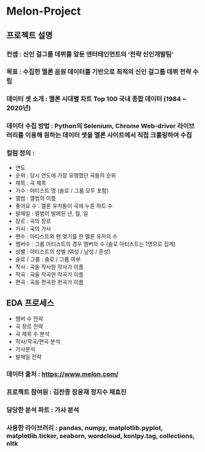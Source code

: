 # Melon-Project

## 프로젝트 설명
### 컨셉 : 신인 걸그룹 데뷔를 앞둔 엔터테인먼트의 ‘전략 신인개발팀‘
### 목표 : 수집한 멜론 음원 데이터를 기반으로 최적의 신인 걸그룹 데뷔 전략 수립
### 데이터 셋 소개 : 멜론 시대별 차트 Top 100 국내 종합 데이터 (1984 ~ 2020년)
### 데이터 수집 방법 : Python의 Selenium, Chrome Web-driver 라이브러리를 이용해 원하는 데이터 셋을 멜론 사이트에서 직접 크롤링하여 수집
### 컬럼 정의 :
* 연도
* 순위 : 당시 연도에 가장 유행했던 곡들의 순위
* 제목 : 곡 제목
* 가수 : 아티스트 명 (솔로 / 그룹 모두 포함)
* 앨범 : 앨범의 이름
* 좋아요 수 : 멜론 유저들이 곡에 누른 하트 수
* 발매일 : 앨범이 발매된 년, 월, 일
* 장르 : 곡의 장르
* 가사 : 곡의 가사
* 팬수 : 아티스트와 팬 맺기를 한 멜론 유저의 수
* 멤버수 : 그룹 아티스트의 경우 멤버의 수 (솔로 아티스트는 1명으로 집계)
* 성별 : 아티스트의 성별 (여성 / 남성 / 혼성)
* 솔로 / 그룹 : 솔로 / 그룹 여부
* 작사 : 곡을 작사한 작사가 이름
* 작곡 : 곡을 작곡한 작곡가 이름
* 편곡 : 곡을 편곡한 편곡가 이름

## EDA 프로세스
* 멤버 수 전략
* 곡 장르 전략
* 곡 제목 수 분석
* 작사/작곡/편곡 분석
* 가사분석
* 발매일 전략

### 데이터 출처 : https://www.melon.com/
### 프로젝트 참여원 : 김찬종 장윤재 정지수 채효진
### 담당한 분석 파트 : 가사 분석
### 사용한 라이브러리 : pandas, numpy, matplotlib.pyplot, matplotlib.ticker, seaborn, wordcloud, konlpy.tag, collections, nltk
